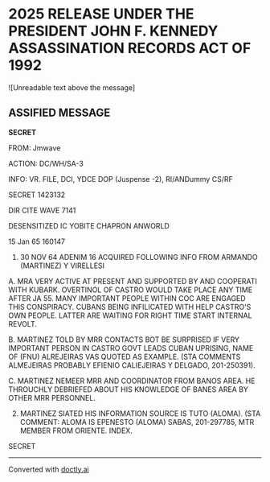 # 2025 RELEASE UNDER THE PRESIDENT JOHN F. KENNEDY ASSASSINATION RECORDS ACT OF 1992

![Unreadable text above the message]

## ASSIFIED MESSAGE

**SECRET**

FROM: Jmwave

ACTION: DC/WH/SA-3

INFO: VR. FILE, DCI, YDCE DOP (Juspense -2), RI/ANDummy CS/RF

SECRET 1423132

DIR CITE WAVE 7141

DESENSITIZED IC YOBITE CHAPRON ANWORLD

15 Jan 65 160147

1. 30 NOV 64 ADENIM 16 ACQUIRED FOLLOWING INFO FROM ARMANDO (MARTINEZ) Y VIRELLESI

A. MRA VERY ACTIVE AT PRESENT AND SUPPORTED BY AND COOPERATI WITH KUBARK. OVERTINOL OF CASTRO WOULD TAKE PLACE ANY TIME AFTER JA 55. MANY IMPORTANT PEOPLE WITHIN COC ARE ENGAGED THIS CONSPIRACY. CUBANS BEING INFILICATED WITH HELP CASTRO'S OWN PEOPLE. LATTER ARE WAITING FOR RIGHT TIME START INTERNAL REVOLT.

B. MARTINEZ TOLD BY MRR CONTACTS BOT BE SURPRISED IF VERY IMPORTANT PERSON IN CASTRO GOVT LEADS CUBAN UPRISING, NAME OF (FNU) ALREJEIRAS VAS QUOTED AS EXAMPLE. (STA COMMENTS ALMEJEIRAS PROBABLY EFIENIO CALIEJEIRAS Y DELGADO, 201-250391).

C. MARTINEZ NEMEER MRR AND COORDINATOR FROM BANOS AREA. HE THROUCHLY DEBRIEFED ABOUT HIS KNOWLEDGE OF BANES AREA BY OTHER MRR PERSONNEL.

2. MARTINEZ SIATED HIS INFORMATION SOURCE IS TUTO (ALOMA). (STA COMMENT: ALOMA IS EPENESTO (ALOMA) SABAS, 201-297785, MTR MEMBER FROM ORIENTE. INDEX.

SECRET


---
Converted with [doctly.ai](https://doctly.ai)